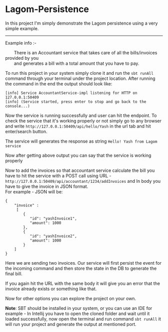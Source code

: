# Lagom-Persistence

In this project I'm simply demonstrate the Lagom persistence using a very simple example.

---
Example info :-

&emsp;&emsp;There is an Accountant service that takes care of all the bills/invoices provided by you<br>&emsp;&emsp;and generates a bill with a total amount that you have to pay.

To run this project in your system simply clone it and run the `sbt runAll` command through your terminal under the project location. After running the command in the end the output should look like:
```[info] play.api.Play [] - Application started (Dev) (no global state)
[info] Service AccountantService-impl listening for HTTP on 127.0.0.1:50409
[info] (Service started, press enter to stop and go back to the console...)
```

Now the service is running successfully and user can hit the endpoint. To check the service that it's working properly or not simply go to any browser and write `http://127.0.0.1:50409/api/hello/Yash` in the url tab and hit enter/search button.

The service will generates the response as string `Hello! Yash from Lagom service`

Now after getting above output you can say that the service is working properly

Now to add the invoices so that accountant service calculate the bill you have to hit the service with a POST call using URL - 
`http://127.0.0.1:50409/api/accountant/1234/addInvoices` and In body you have to give the invoice in JSON format.<br/>
For example - JSON will be:

```
{
    "invoice" :
     [
        {
           "id": "yashInvoice1",
           "amount": 1000
        },
        {
           "id": "yashInvoice2",
           "amount": 1000
        }
    ]
}
```
Here we are sending two invoices. Our service will first persist the event for the incoming command and then store the state in the DB to generate the final bill.

If you again hit the URL with the same body it will give you an error that the invoice already exists or something like that.

Now for other options you can explore the project on your own.

**Note**: SBT should be installed in your system, or you can use an IDE for example - In Intellij you have to open the cloned folder 
and wait until it loaded successfully, 
now open the terminal and run command `sbt runAll` it will run your project and generate the output at mentioned port.